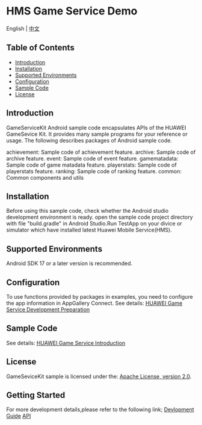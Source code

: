 # HMS Game Service Demo
English | [中文](https://github.com/HMS-Core/hms-game-demo/blob/master/README_ZH.md)

## Table of Contents

 * [Introduction](#introduction)
 * [Installation](#installation)
 * [Supported Environments](#supported-environments)
 * [Configuration](#configuration)
 * [Sample Code](#sample-code)
 * [License](#license)


## Introduction
GameServiceKit Android sample code encapsulates APIs of the HUAWEI GameSevice Kit. It provides many sample programs for your reference or usage.
The following describes packages of Android sample code.

achievement:    Sample code of achievement feature.
archive:        Sample code of archive feature.
event:          Sample code of event feature.
gamematadata:   Sample code of game matadata feature.
playerstats:    Sample code of playerstats feature.
ranking:        Sample code of ranking feature.
common:         Common components and utils

## Installation
Before using this sample code, check whether the Android studio development environment is ready. open the sample code project directory with file "build.gradle" in Android Studio.Run TestApp on your divice or simulator which have installed latest Huawei Mobile Service(HMS).

## Supported Environments
Android SDK 17 or a later version is recommended.

## Configuration
To use functions provided by packages in examples, you need to configure the app information in AppGallery Connect.
See details: [HUAWEI Game Service Development Preparation](https://developer.huawei.com/consumer/en/doc/development/HMS-Guides/game-preparation)

## Sample Code
See details: [HUAWEI Game Service Introduction](https://developer.huawei.com/consumer/en/doc/development/HMS-Guides/game-introduction)
  
##  License
GameSeviceKit sample is licensed under the: [Apache License, version 2.0](http://www.apache.org/licenses/LICENSE-2.0).
  
## Getting Started
For more development details,please refer to the following link;
[Devlopment Guide](https://developer.huawei.com/consumer/en/doc/development/HMS-Guides/game-introduction-v4)
[API](https://developer.huawei.com/consumer/en/doc/development/HMS-References/jos-games-v4)

